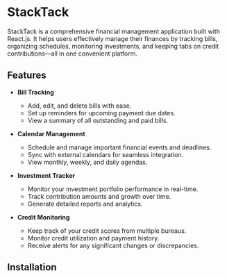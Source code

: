 # StackTack

StackTack is a comprehensive financial management application built with React.js. It helps users effectively manage their finances by tracking bills, organizing schedules, monitoring investments, and keeping tabs on credit contributions—all in one convenient platform.

## Features

- **Bill Tracking**
  - Add, edit, and delete bills with ease.
  - Set up reminders for upcoming payment due dates.
  - View a summary of all outstanding and paid bills.

- **Calendar Management**
  - Schedule and manage important financial events and deadlines.
  - Sync with external calendars for seamless integration.
  - View monthly, weekly, and daily agendas.

- **Investment Tracker**
  - Monitor your investment portfolio performance in real-time.
  - Track contribution amounts and growth over time.
  - Generate detailed reports and analytics.

- **Credit Monitoring**
  - Keep track of your credit scores from multiple bureaus.
  - Monitor credit utilization and payment history.
  - Receive alerts for any significant changes or discrepancies.

## Installation



